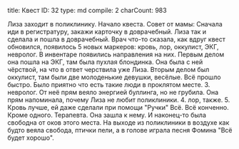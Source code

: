 title:          Квест
ID:             32
type:           md
compile:        2
charCount:      983


Лиза заходит в поликлинику. Начало квеста.
Совет от мамы: Сначала иди в регистратуру, закажи карточку в доврачебный.
Лиза так и сделала и пошла в доврачебный.
Врач что-то сказала, как вдруг квест обновился, появилось 5 новых маркеров: кровь, лор, оккулист, ЭКГ, невролог. В инвентаре появились направления на них.
Первым делом она пошла на ЭКГ, там была пухлая блондинка. Она была с ней чёрствой, на что в ответ черствила уже Лиза.
Вторым делом был оккулист, там были две молоденькие девушки, весёлые. Всё прошло быстро. Было приятно что есть такие люди в проклятом месте.
3. невролог. От неё прям веяло энергией буллинга, но не грубила. Она прям напоминала, почему Лиза не любит поликлиники.
4. лор, также.
5. Кровь лучше, ей даже сделали при помощи "Ручки"
Всё. Всё конченно. Кроме одного. Терапевта. Она зашла к нему. И наконец-то была свободна от оков этого места. На выходе из поликлиники в воздухе как будто веяла свобода, птички пели, а в голове играла песня Фомина "Всё будет хорошо".